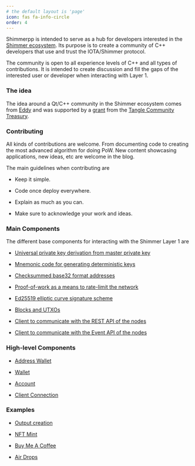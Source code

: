 ```yaml
---
# the default layout is 'page'
icon: fas fa-info-circle
order: 4
---
```


Shimmerpp is intended to serve as a hub for developers interested in the [Shimmer ecosystem](https://shimmer.network/).
Its purpose is to create a community of C++ developers that use and trust the IOTA/Shimmer protocol.


The community is open to all experience levels of C++ and all types of contributions.
It is intended to create discussion and fill the gaps of the interested user or developer when interacting with Layer 1.  


### The idea

The idea around a Qt/C++ community in the Shimmer ecosystem comes from [Eddy](https://eddytheco.github.io/) and was supported by a [grant](https://drive.google.com/file/d/1OreNx0aesdrQuHYCIU9wbD3c_ZbxNjnv/view?usp=share_link) from the
[Tangle Community Treasury](https://www.tangletreasury.org/).

 

### Contributing
All kinds of contributions are welcome.
From documenting code to creating the most advanced algorithm for doing PoW.
New content showcasing applications, new ideas, etc are welcome in the blog.
 
The main guidelines when contributing are

- Keep it simple.

- Code once deploy everywhere.

- Explain as much as you can. 

- Make sure to acknowledge your work and ideas. 


### Main Components

The different base components for interacting with the Shimmer Layer 1 are

- [Universal private key derivation from master private key](https://github.com/EddyTheCo/Qslip10)

- [Mnemonic code for generating deterministic keys](https://github.com/EddyTheCo/QBip39)

- [Checksummed base32 format addresses](https://github.com/EddyTheCo/Qbech32)

- [Proof-of-work as a means to rate-limit the network](https://github.com/EddyTheCo/Qpow-IOTA)

- [Ed25519 elliptic curve signature scheme](https://github.com/EddyTheCo/Qed25519)

- [Blocks and UTXOs](https://github.com/EddyTheCo/Qblock-IOTA) 

- [Client to communicate with the REST API of the nodes](https://github.com/EddyTheCo/Qclient-IOTA)

- [Client to communicate with the Event API of the nodes](https://github.com/EddyTheCo/QclientMqtt-IOTA)


### High-level Components

- [Address Wallet](https://github.com/EddyTheCo/QAddrBundle)

- [Wallet](https://github.com/EddyTheCo/qWallet-IOTA)

- [Account](https://github.com/EddyTheCo/account)

- [Client Connection](https://github.com/EddyTheCo/ConectionSettings)


### Examples

- [Output creation](https://github.com/EddyTheCo/OutsShimmerppExamples)

- [NFT Mint](https://github.com/EddyTheCo/NftMinter)

- [Buy Me A Coffee](https://github.com/EddyTheCo/BuyMeACoffe)

- [Air Drops](https://github.com/EddyTheCo/AirDropper)
